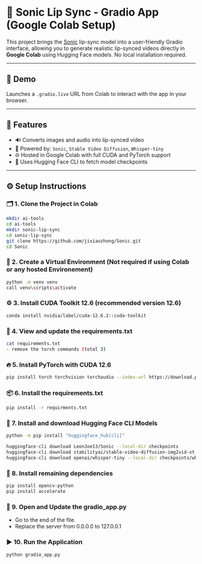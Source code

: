 # 🎤 Sonic Lip Sync - Gradio App (Google Colab Setup)

This project brings the [Sonic](https://github.com/jixiaozhong/Sonic) lip-sync model into a user-friendly Gradio interface, allowing you to generate realistic lip-synced videos directly in **Google Colab** using Hugging Face models. No local installation required.

---

## 🚀 Demo
Launches a `.gradio.live` URL from Colab to interact with the app in your browser.

---

## 🧰 Features
- 🔊 Converts images and audio into lip-synced video
- 🤖 Powered by: `Sonic`, `Stable Video Diffusion`, `Whisper-tiny`
- 🌐 Hosted in Google Colab with full CUDA and PyTorch support
- 🧠 Uses Hugging Face CLI to fetch model checkpoints

---

## ⚙️ Setup Instructions

### 🗂️ 1. Clone the Project in Colab
```bash
mkdir ai-tools
cd ai-tools
mkdir sonic-lip-sync
cd sonic-lip-sync
git clone https://github.com/jixiaozhong/Sonic.git
cd Sonic
```

### 🧪 2. Create a Virtual Environment (Not required if using Colab or any hosted Environement)
```bash
python -m venv venv
call venv\scripts\activate
```

### ⚙️ 3. Install CUDA Toolkit 12.6 (recommended version 12.6)
```bash
conda install nvidia/label/cuda-12.6.2::cuda-toolkit
```

### 📄 4. View and update the requirements.txt
```bash
cat requirements.txt
- remove the torch commands (total 3)
```

### 🔥 5. Install PyTorch with CUDA 12.6
```bash
pip install torch torchvision torchaudio --index-url https://download.pytorch.org/whl/cu126
```

### 📦 6. Install the requirements.txt
```bash
pip install -r requirments.txt
```

### 🤗 7. Install and download Hugging Face CLI Models
```bash
python -m pip install "huggingface_hub[cli]"

huggingface-cli download LeonJoe13/Sonic --local-dir checkpoints
huggingface-cli download stabilityai/stable-video-diffusion-img2vid-xt --local-dir checkpoints/stable-video-diffusion-img2vid-xt
huggingface-cli download openai/whisper-tiny --local-dir checkpoints/whisper-tiny
```

### 🧩 8. Install remaining dependencies
```bash
pip install opencv-python
pip install accelerate
```

### 📝 9. Open and Update the gradio_app.py
- Go to the end of the file.
- Replace the server from 0.0.0.0 to 127.0.0.1

### ▶️ 10. Run the Application
```bash
python gradio_app.py
```




